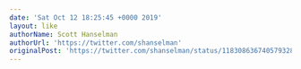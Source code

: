 ```yaml
---
date: 'Sat Oct 12 18:25:45 +0000 2019'
layout: like
authorName: Scott Hanselman
authorUrl: 'https://twitter.com/shanselman'
originalPost: 'https://twitter.com/shanselman/status/1183086367405793280'
---
```

